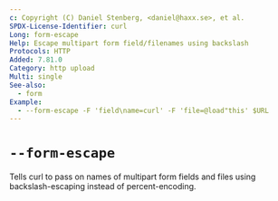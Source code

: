 ```yaml
---
c: Copyright (C) Daniel Stenberg, <daniel@haxx.se>, et al.
SPDX-License-Identifier: curl
Long: form-escape
Help: Escape multipart form field/filenames using backslash
Protocols: HTTP
Added: 7.81.0
Category: http upload
Multi: single
See-also:
  - form
Example:
  - --form-escape -F 'field\name=curl' -F 'file=@load"this' $URL
---
```


# `--form-escape`

Tells curl to pass on names of multipart form fields and files using
backslash-escaping instead of percent-encoding.
